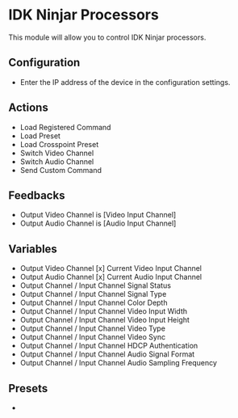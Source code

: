 # IDK Ninjar Processors

This module will allow you to control IDK Ninjar processors.

## Configuration

-   Enter the IP address of the device in the configuration settings.

## Actions

-   Load Registered Command
-   Load Preset
-   Load Crosspoint Preset
-   Switch Video Channel
-   Switch Audio Channel
-   Send Custom Command

## Feedbacks

-   Output Video Channel is [Video Input Channel]
-   Output Audio Channel is [Audio Input Channel]

## Variables

-   Output Video Channel [x] Current Video Input Channel
-   Output Audio Channel [x] Current Audio Input Channel
-   Output Channel / Input Channel Signal Status
-   Output Channel / Input Channel Signal Type
-   Output Channel / Input Channel Color Depth
-   Output Channel / Input Channel Video Input Width
-   Output Channel / Input Channel Video Input Height
-   Output Channel / Input Channel Video Type
-   Output Channel / Input Channel Video Sync
-   Output Channel / Input Channel HDCP Authentication
-   Output Channel / Input Channel Audio Signal Format
-   Output Channel / Input Channel Audio Sampling Frequency

## Presets

-
